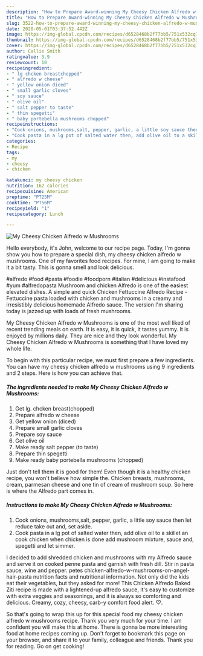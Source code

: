 ```yaml
---
description: "How to Prepare Award-winning My Cheesy Chicken Alfredo w Mushrooms"
title: "How to Prepare Award-winning My Cheesy Chicken Alfredo w Mushrooms"
slug: 3522-how-to-prepare-award-winning-my-cheesy-chicken-alfredo-w-mushrooms
date: 2020-05-01T03:37:52.442Z
image: https://img-global.cpcdn.com/recipes/d6528468b2f77bb5/751x532cq70/my-cheesy-chicken-alfredo-w-mushrooms-recipe-main-photo.jpg
thumbnail: https://img-global.cpcdn.com/recipes/d6528468b2f77bb5/751x532cq70/my-cheesy-chicken-alfredo-w-mushrooms-recipe-main-photo.jpg
cover: https://img-global.cpcdn.com/recipes/d6528468b2f77bb5/751x532cq70/my-cheesy-chicken-alfredo-w-mushrooms-recipe-main-photo.jpg
author: Callie Smith
ratingvalue: 3.9
reviewcount: 10
recipeingredient:
- " lg chcken breastchopped"
- " alfredo w cheese"
- " yellow onion diced"
- " small garlic cloves"
- " soy sauce"
- " olive oil"
- " salt pepper to taste"
- " thin spegetti"
- " baby portebella mushrooms chopped"
recipeinstructions:
- "Cook onions, mushrooms,salt, pepper, garlic, a little soy sauce then let reduce take out and, set aside."
- "Cook pasta in a lg pot of salted water then, add olive oil to a skillet an cook chicken when chicken is done add mushroom mixture, sauce and, spegetti and let simmer."
categories:
- Recipe
tags:
- my
- cheesy
- chicken

katakunci: my cheesy chicken 
nutrition: 162 calories
recipecuisine: American
preptime: "PT25M"
cooktime: "PT56M"
recipeyield: "1"
recipecategory: Lunch

---
```



![My Cheesy Chicken Alfredo w Mushrooms](https://img-global.cpcdn.com/recipes/d6528468b2f77bb5/751x532cq70/my-cheesy-chicken-alfredo-w-mushrooms-recipe-main-photo.jpg)

Hello everybody, it's John, welcome to our recipe page. Today, I'm gonna show you how to prepare a special dish, my cheesy chicken alfredo w mushrooms. One of my favorites food recipes. For mine, I am going to make it a bit tasty. This is gonna smell and look delicious.

#alfredo #food #pasta #foodie #foodporn #italian #delicious #instafood #yum #alfredopasta Mushroom and chicken Alfredo is one of the easiest elevated dishes. A simple and quick Chicken Fettuccine Alfredo Recipe - Fettuccine pasta loaded with chicken and mushrooms in a creamy and irresistibly delicious homemade Alfredo sauce. The version I&#39;m sharing today is jazzed up with loads of fresh mushrooms.

My Cheesy Chicken Alfredo w Mushrooms is one of the most well liked of recent trending meals on earth. It is easy, it is quick, it tastes yummy. It is enjoyed by millions daily. They are nice and they look wonderful. My Cheesy Chicken Alfredo w Mushrooms is something that I have loved my whole life.


To begin with this particular recipe, we must first prepare a few ingredients. You can have my cheesy chicken alfredo w mushrooms using 9 ingredients and 2 steps. Here is how you can achieve that.

<!--inarticleads1-->

##### The ingredients needed to make My Cheesy Chicken Alfredo w Mushrooms:

1. Get  lg. chcken breast(chopped)
1. Prepare  alfredo w cheese
1. Get  yellow onion (diced)
1. Prepare  small garlic cloves
1. Prepare  soy sauce
1. Get  olive oil
1. Make ready  salt pepper (to taste)
1. Prepare  thin spegetti
1. Make ready  baby portebella mushrooms (chopped)


Just don&#39;t tell them it is good for them! Even though it is a healthy chicken recipe, you won&#39;t believe how simple the. Chicken breasts, mushrooms, cream, parmesan cheese and one tin of cream of mushroom soup. So here is where the Alfredo part comes in. 

<!--inarticleads2-->

##### Instructions to make My Cheesy Chicken Alfredo w Mushrooms:

1. Cook onions, mushrooms,salt, pepper, garlic, a little soy sauce then let reduce take out and, set aside.
1. Cook pasta in a lg pot of salted water then, add olive oil to a skillet an cook chicken when chicken is done add mushroom mixture, sauce and, spegetti and let simmer.


I decided to add shredded chicken and mushrooms with my Alfredo sauce and serve it on cooked penne pasta and garnish with fresh dill. Stir in pasta sauce, wine and pepper. petes chicken-alfredo-w-mushrooms-on-angel-hair-pasta nutrition facts and nutritional information. Not only did the kids eat their vegetables, but they asked for more! This Chicken Alfredo Baked Ziti recipe is made with a lightened-up alfredo sauce, it&#39;s easy to customize with extra veggies and seasonings, and it is always so comforting and delicious. Creamy, cozy, cheesy, carb-y comfort food alert. ♡. 

So that's going to wrap this up for this special food my cheesy chicken alfredo w mushrooms recipe. Thank you very much for your time. I am confident you will make this at home. There is gonna be more interesting food at home recipes coming up. Don't forget to bookmark this page on your browser, and share it to your family, colleague and friends. Thank you for reading. Go on get cooking!
